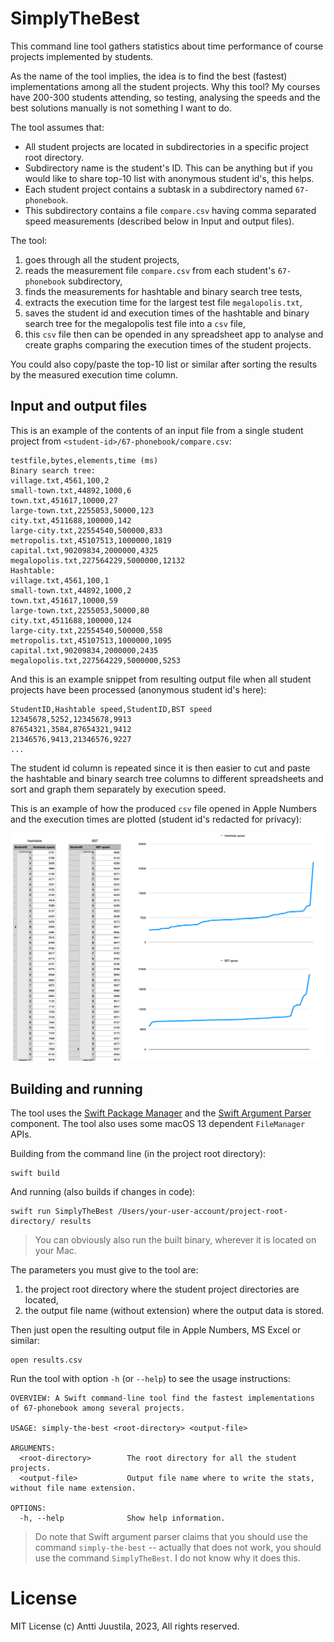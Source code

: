 # SimplyTheBest

This command line tool gathers statistics about time performance of course projects implemented by students.

As the name of the tool implies, the idea is to find the best (fastest) implementations among all the student projects. Why this tool? My courses have 200-300 students attending, so testing, analysing the speeds and the best solutions manually is not something I want to do.

The tool assumes that:

* All student projects are located in subdirectories in a specific project root directory. 
* Subdirectory name is the student's ID. This can be anything but if you would like to share top-10 list with anonymous student id's, this helps.
* Each student project contains a subtask in a subdirectory named `67-phonebook`.
* This subdirectory contains a file `compare.csv` having comma separated speed measurements (described below in Input and output files).

The tool: 

1. goes through all the student projects,
2. reads the measurement file `compare.csv` from each student's `67-phonebook` subdirectory,
3. finds the measurements for hashtable and binary search tree tests,
4. extracts the execution time for the largest test file `megalopolis.txt`,
5. saves the student id and execution times of the hashtable and binary search tree for the megalopolis test file into a `csv` file,
6. this `csv` file then can be opended in any spreadsheet app to analyse and create graphs comparing the execution times of the student projects.

You could also copy/paste the top-10 list or similar after sorting the results by the measured execution time column.

## Input and output files

This is an example of the contents of an input file from a single student project from `<student-id>/67-phonebook/compare.csv`:

```console
testfile,bytes,elements,time (ms)
Binary search tree:
village.txt,4561,100,2
small-town.txt,44892,1000,6
town.txt,451617,10000,27
large-town.txt,2255053,50000,123
city.txt,4511688,100000,142
large-city.txt,22554540,500000,833
metropolis.txt,45107513,1000000,1819
capital.txt,90209834,2000000,4325
megalopolis.txt,227564229,5000000,12132
Hashtable:
village.txt,4561,100,1
small-town.txt,44892,1000,2
town.txt,451617,10000,59
large-town.txt,2255053,50000,80
city.txt,4511688,100000,124
large-city.txt,22554540,500000,558
metropolis.txt,45107513,1000000,1095
capital.txt,90209834,2000000,2435
megalopolis.txt,227564229,5000000,5253
```

And this is an example snippet from resulting output file when all student projects have been processed (anonymous student id's here):

```console
StudentID,Hashtable speed,StudentID,BST speed
12345678,5252,12345678,9913
87654321,3584,87654321,9412
21346576,9413,21346576,9227
...
```
The student id column is repeated since it is then easier to cut and paste the hashtable and binary search tree columns to different spreadsheets and sort and graph them separately by execution speed.

This is an example of how the produced `csv` file opened in Apple Numbers and the execution times are plotted (student id's redacted for privacy):

![Plotted data columns in Apple Numbers](sample-analysis.png)

## Building and running

The tool uses the [Swift Package Manager](https://www.swift.org/package-manager/) and the [Swift Argument Parser](https://github.com/apple/swift-argument-parser) component. The tool also uses some macOS 13 dependent `FileManager` APIs. 

Building from the command line (in the project root directory):

```console
swift build
```

And running (also builds if changes in code):

```console
swift run SimplyTheBest /Users/your-user-account/project-root-directory/ results
```

> You can obviously also run the built binary, wherever it is located on your Mac.

The parameters you must give to the tool are:

1. the project root directory where the student project directories are located,
2. the output file name (without extension) where the output data is stored.

Then just open the resulting output file in Apple Numbers, MS Excel or similar:

```console
open results.csv
```

Run the tool with option `-h` (or `--help`) to see the usage instructions:

```console
OVERVIEW: A Swift command-line tool find the fastest implementations of 67-phonebook among several projects.

USAGE: simply-the-best <root-directory> <output-file>

ARGUMENTS:
  <root-directory>        The root directory for all the student projects.
  <output-file>           Output file name where to write the stats, without file name extension.

OPTIONS:
  -h, --help              Show help information.
```

> Do note that Swift argument parser claims that you should use the command `simply-the-best` -- actually that does not work, you should use the command `SimplyTheBest`. I do not know why it does this.

# License

MIT License
(c) Antti Juustila, 2023, All rights reserved.

